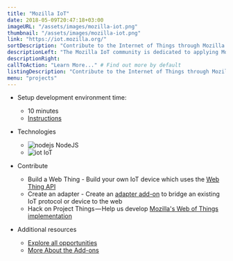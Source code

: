 ```yaml
---
title: "Mozilla IoT"
date: 2018-05-09T20:47:18+03:00
imageURL: "/assets/images/mozilla-iot.png"
thumbnail: "/assets/images/mozilla-iot.png"
link: "https://iot.mozilla.org/"
sortDescription: "Contribute to the Internet of Things through Mozilla's initiative."
descriptionLeft: "The Mozilla IoT community is dedicated to applying Mozilla's values to the Internet of Things and working towards a decentralized IoT with new standards around security, privacy and interoperability."
descriptionRight:
callToAction: "Learn More..." # Find out more by default
listingDescription: "Contribute to the Internet of Things through Mozilla's initiative." # The description of the project for the project listing, if no description is provided the content of the sortDescription will be used
menu: "projects"
---
```


- Setup development environment time:

  - 10 minutes
  - [Instructions](https://iot.mozilla.org/contribute/)

- Technologies

  - ![nodejs](/assets/images/nodejs.png) NodeJS
  - ![iot](/assets/images/iot-logo.png) IoT

- Contribute

  - Build a Web Thing - Build your own IoT device which uses the [Web Thing API](https://iot.mozilla.org/wot/)
  - Create an adapter - Create an [adapter add-on](https://github.com/mozilla-iot/addon-list/blob/master/README.md) to bridge an existing IoT protocol or device to the web
  - Hack on Project Things — Help us develop [Mozilla's Web of Things implementation](https://github.com/mozilla-iot)
- Additional resources

  - [Explore all opportunities](https://iot.mozilla.org/contribute/)
  - [More About the Add-ons](https://github.com/mozilla-iot/addon-list/blob/master/README.md)
